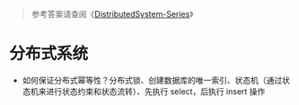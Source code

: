 > 参考答案请查阅《[DistributedSystem-Series](https://github.com/wx-chevalier/DistributedSystem-Series?q=)》

# 分布式系统

- 如何保证分布式幂等性？分布式锁、创建数据库的唯一索引、状态机（通过状态机来进行状态约束和状态流转）、先执行 select，后执行 insert 操作
